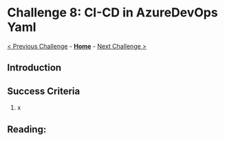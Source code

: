 # Challenge 8: CI-CD in AzureDevOps Yaml

[< Previous Challenge](./07-CD-in-Azure-DevOps-Classic.md) - **[Home](../README.md)** - [Next Challenge >](./09-privateaks.md)

## Introduction



## Success Criteria

1. x


## Reading:
